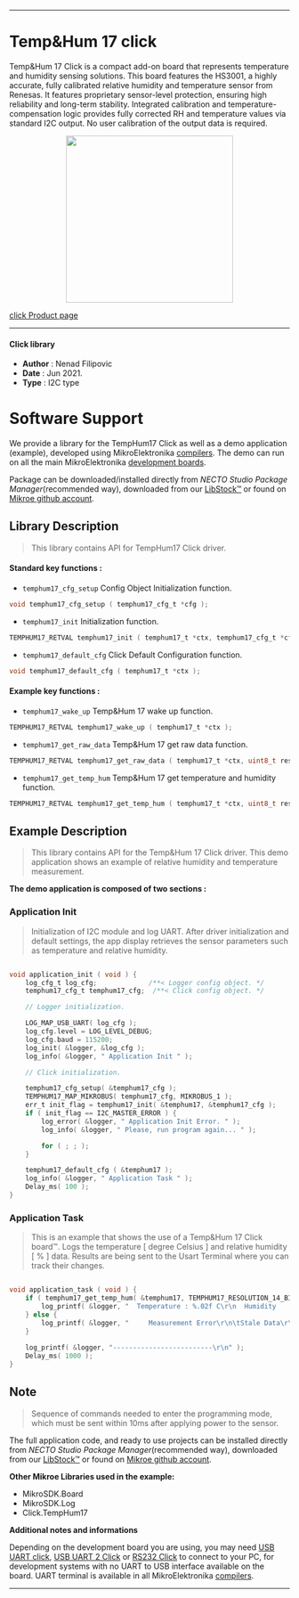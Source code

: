 
---
# Temp&Hum 17 click

Temp&Hum 17 Click is a compact add-on board that represents temperature and humidity sensing solutions. This board features the HS3001, a highly accurate, fully calibrated relative humidity and temperature sensor from Renesas. It features proprietary sensor-level protection, ensuring high reliability and long-term stability. Integrated calibration and temperature-compensation logic provides fully corrected RH and temperature values via standard I2C output. No user calibration of the output data is required.

<p align="center">
  <img src="https://download.mikroe.com/images/click_for_ide/temphum17_click.png" height=300px>
</p>

[click Product page](https://www.mikroe.com/temphum-17-click)

---


#### Click library

- **Author**        : Nenad Filipovic
- **Date**          : Jun 2021.
- **Type**          : I2C type


# Software Support

We provide a library for the TempHum17 Click
as well as a demo application (example), developed using MikroElektronika
[compilers](https://www.mikroe.com/necto-studio).
The demo can run on all the main MikroElektronika [development boards](https://www.mikroe.com/development-boards).

Package can be downloaded/installed directly from *NECTO Studio Package Manager*(recommended way), downloaded from our [LibStock&trade;](https://libstock.mikroe.com) or found on [Mikroe github account](https://github.com/MikroElektronika/mikrosdk_click_v2/tree/master/clicks).

## Library Description

> This library contains API for TempHum17 Click driver.

#### Standard key functions :

- `temphum17_cfg_setup` Config Object Initialization function.
```c
void temphum17_cfg_setup ( temphum17_cfg_t *cfg );
```

- `temphum17_init` Initialization function.
```c
TEMPHUM17_RETVAL temphum17_init ( temphum17_t *ctx, temphum17_cfg_t *cfg );
```

- `temphum17_default_cfg` Click Default Configuration function.
```c
void temphum17_default_cfg ( temphum17_t *ctx );
```

#### Example key functions :

- `temphum17_wake_up` Temp&Hum 17 wake up function.
```c
TEMPHUM17_RETVAL temphum17_wake_up ( temphum17_t *ctx );
```

- `temphum17_get_raw_data` Temp&Hum 17 get raw data function.
```c
TEMPHUM17_RETVAL temphum17_get_raw_data ( temphum17_t *ctx, uint8_t resolution, int16_t *temp, uint16_t *hum, uint8_t *status );
```

- `temphum17_get_temp_hum` Temp&Hum 17 get temperature and humidity function.
```c
TEMPHUM17_RETVAL temphum17_get_temp_hum ( temphum17_t *ctx, uint8_t resolution, float *temperature, float *humidity );
```

## Example Description

> This library contains API for the Temp&Hum 17 Click driver.
> This demo application shows an example of 
> relative humidity and temperature measurement.

**The demo application is composed of two sections :**

### Application Init

> Initialization of I2C module and log UART.
> After driver initialization and default settings, 
> the app display retrieves the sensor parameters 
> such as temperature and relative humidity.

```c

void application_init ( void ) {
    log_cfg_t log_cfg;             /**< Logger config object. */
    temphum17_cfg_t temphum17_cfg;  /**< Click config object. */

    // Logger initialization.

    LOG_MAP_USB_UART( log_cfg );
    log_cfg.level = LOG_LEVEL_DEBUG;
    log_cfg.baud = 115200;
    log_init( &logger, &log_cfg );
    log_info( &logger, " Application Init " );

    // Click initialization.

    temphum17_cfg_setup( &temphum17_cfg );
    TEMPHUM17_MAP_MIKROBUS( temphum17_cfg, MIKROBUS_1 );
    err_t init_flag = temphum17_init( &temphum17, &temphum17_cfg );
    if ( init_flag == I2C_MASTER_ERROR ) {
        log_error( &logger, " Application Init Error. " );
        log_info( &logger, " Please, run program again... " );

        for ( ; ; );
    }

    temphum17_default_cfg ( &temphum17 );
    log_info( &logger, " Application Task " );
    Delay_ms( 100 );
}

```

### Application Task

> This is an example that shows the use of a Temp&Hum 17 Click board™.
> Logs the temperature [ degree Celsius ] and relative humidity [ % ] data.
> Results are being sent to the Usart Terminal where you can track their changes.

```c

void application_task ( void ) {
    if ( temphum17_get_temp_hum( &temphum17, TEMPHUM17_RESOLUTION_14_BITS, &temperature, &humidity ) == TEMPHUM17_STATUS_VALID_DATA ) {
        log_printf( &logger, "  Temperature : %.02f C\r\n  Humidity    : %.02f %%\r\n", temperature, humidity );
    } else {
        log_printf( &logger, "     Measurement Error\r\n\tStale Data\r\n" );    
    }
    
    log_printf( &logger, "-------------------------\r\n" );
    Delay_ms( 1000 );  
}

```

## Note

> Sequence of commands needed to enter the programming mode, 
which must be sent within 10ms after applying power to the sensor.

The full application code, and ready to use projects can be installed directly from *NECTO Studio Package Manager*(recommended way), downloaded from our [LibStock&trade;](https://libstock.mikroe.com) or found on [Mikroe github account](https://github.com/MikroElektronika/mikrosdk_click_v2/tree/master/clicks).

**Other Mikroe Libraries used in the example:**

- MikroSDK.Board
- MikroSDK.Log
- Click.TempHum17

**Additional notes and informations**

Depending on the development board you are using, you may need
[USB UART click](https://www.mikroe.com/usb-uart-click),
[USB UART 2 Click](https://www.mikroe.com/usb-uart-2-click) or
[RS232 Click](https://www.mikroe.com/rs232-click) to connect to your PC, for
development systems with no UART to USB interface available on the board. UART
terminal is available in all MikroElektronika
[compilers](https://shop.mikroe.com/compilers).

---
